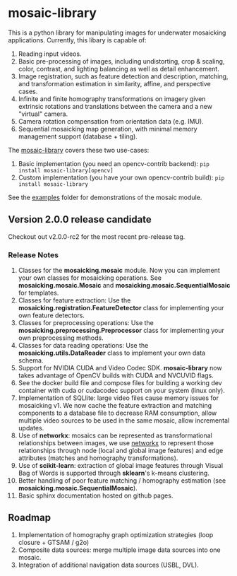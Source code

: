 # mosaic-library #

This is a python library for manipulating images for underwater mosaicking applications. Currently, this libary is 
capable of:

1. Reading input videos.
2. Basic pre-processing of images, including undistorting, crop & scaling, color, contrast, and lighting balancing as well as detail enhancement.
3. Image registration, such as feature detection and description, matching, and transformation estimation in similarity, affine, and perspective cases.
4. Infinite and finite homography transformations on imagery given extrinsic rotations and translations between the camera and a new "virtual" camera.
5. Camera rotation compensation from orientation data (e.g. IMU).
6. Sequential mosaicking map generation, with minimal memory management support (database + tiling).

The [mosaic-library](https://pypi.org/project/mosaic-library/) covers these two use-cases: 

1. Basic implementation (you need an opencv-contrib backend): `pip install mosaic-library[opencv]`
2. Custom implementation (you have your own opencv-contrib build): `pip install mosaic-library`

See the [examples](https://github.com/DTUAqua-ObsTek/mosaic-library/tree/main/examples) folder for demonstrations of the mosaic module.

## Version 2.0.0 release candidate

Checkout out v2.0.0-rc2 for the most recent pre-release tag.

### Release Notes
1. Classes for the __mosaicking.mosaic__ module. Now you can implement your own classes for mosaicking operations. See __mosaicking.mosaic.Mosaic__ and __mosaicking.mosaic.SequentialMosaic__ for templates.
2. Classes for feature extraction: Use the __mosaicking.registration.FeatureDetector__ class for implementing your own feature detectors.
3. Classes for preprocessing operations: Use the __mosaicking.preprocessing.Preprocessor__ class for implementing your own preprocessing methods.
4. Classes for data reading operations: Use the __mosaicking.utils.DataReader__ class to implement your own data schema.
4. Support for NVIDIA CUDA and Video Codec SDK. __mosaic-library__ now takes advantage of OpenCV builds with CUDA and NVCUVID flags.
5. See the docker build file and compose files for building a working dev container with cuda or cudacodec support on your system (linux only).
6. Implementation of SQLlite: large video files cause memory issues for mosaicking v1. We now cache the feature extraction and matching components to a database file to decrease RAM consumption, allow multiple video sources to be used in the same mosaic, allow incremental updates.
7. Use of __networkx__: mosaics can be represented as transformational relationships between images, we use [networkx](https://networkx.org/) to represent those relationships through node (local and global image features) and edge attributes (matches and homography transformations).
8. Use of __scikit-learn__: extraction of global image features through Visual Bag of Words is supported through __sklearn__'s k-means clustering.
9. Better handling of poor feature matching / homography estimation (see __mosaicking.mosaic.SequentialMosaic__).
10. Basic sphinx documentation hosted on github pages.

## Roadmap ##

1. Implementation of homography graph optimization strategies (loop closure + GTSAM / g2o) 
2. Composite data sources: merge multiple image data sources into one mosaic.
3. Integration of additional navigation data sources (USBL, DVL).
